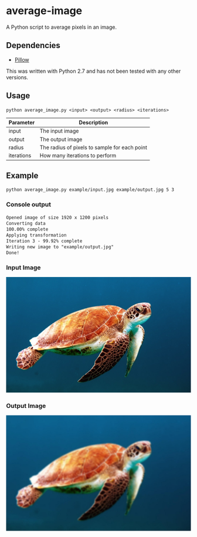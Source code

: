 # average-image

A Python script to average pixels in an image.

## Dependencies
* [Pillow](https://pillow.readthedocs.io/en/latest/)

This was written with Python 2.7 and has not been tested with any other versions.

## Usage
```
python average_image.py <input> <output> <radius> <iterations>
```
|Parameter|Description|
|---------|-----------|
|input|The input image|
|output|The output image|
|radius|The radius of pixels to sample for each point|
|iterations|How many iterations to perform|

## Example
```
python average_image.py example/input.jpg example/output.jpg 5 3
```

### Console output
```
Opened image of size 1920 x 1200 pixels
Converting data
100.00% complete
Applying transformation
Iteration 3 - 99.92% complete
Writing new image to "example/output.jpg"
Done!
```

### Input Image
![Input Image](https://github.com/igorefremov/average-image/raw/master/example/input.jpg)

### Output Image
![Output Image](https://github.com/igorefremov/average-image/raw/master/example/output.jpg)
